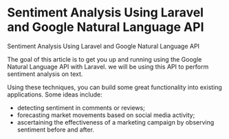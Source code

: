 # Sentiment Analysis Using Laravel and Google Natural Language API
 Sentiment Analysis Using Laravel and Google Natural Language API

The goal of this article is to get you up and running using the Google Natural Language API with Laravel. we will  be using this API to perform sentiment analysis on text.

Using these techniques, you can build some great functionality into existing applications. Some ideas include:

- detecting sentiment in comments or reviews;
- forecasting market movements based on social media activity;
- ascertaining the effectiveness of a marketing campaign by observing sentiment before and after.